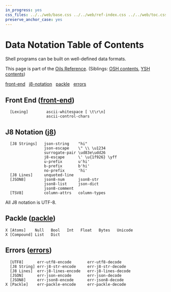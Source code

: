 ```yaml
---
in_progress: yes
css_files: ../../web/base.css ../../web/ref-index.css ../../web/toc.css
preserve_anchor_case: yes
---
```


Data Notation Table of Contents
===

Shell programs can be built on well-defined data formats.

This page is part of the [Oils Reference](index.html).  (Siblings: [OSH
contents](toc-osh.html), [YSH contents](toc-ysh.html))

<!--
<div id="toc">
</div>
-->

<div class="custom-toc">

[front-end](#front-end) &nbsp; [j8-notation](#j8-notation) &nbsp;
[packle](#packle) &nbsp; [errors](#errors) &nbsp;

</div>

<h2 id="front-end">
  Front End (<a class="group-link" href="chap-front-end.html">front-end</a>)
</h2>

```chapter-links-front-end
  [Lexing]        ascii-whitespace [ \t\r\n]
                  ascii-control-chars
```

<h2 id="j8-notation">
  J8 Notation
  (<a class="group-link" href="chap-j8.html">j8</a>)
</h2>

```chapter-links-j8
  [J8 Strings]   json-string    "hi"
                 json-escape    \" \\ \u1234
                 surrogate-pair \ud83e\udd26
                 j8-escape      \' \u{1f926} \yff
                 u-prefix       u'hi'
                 b-prefix       b'hi'
                 no-prefix      'hi'
  [J8 Lines]     unquoted-line
  [JSON8]        json8-num      json8-str
                 json8-list     json-dict
                 json8-comment
  [TSV8]         column-attrs   column-types
```

All J8 notation is UTF-8.

<h2 id="packle">
  Packle
  (<a class="group-link" href="chap-packle.html">packle</a>)
</h2>

```chapter-links-packle
X [Atoms]    Null   Bool   Int   Float   Bytes   Unicode
X [Compound] List   Dict
```

<h2 id="errors">
  Errors
  (<a class="group-link" href="chap-errors.html">errors</a>)
</h2>

```chapter-links-errors
  [UTF8]      err-utf8-encode       err-utf8-decode
  [J8 String] err-j8-str-encode     err-j8-str-decode
  [J8 Lines]  err-j8-lines-encode   err-j8-lines-decode
  [JSON]      err-json-encode       err-json-decode
  [JSON8]     err-json8-encode      err-json8-decode
X [Packle]    err-packle-encode     err-packle-decode
```
